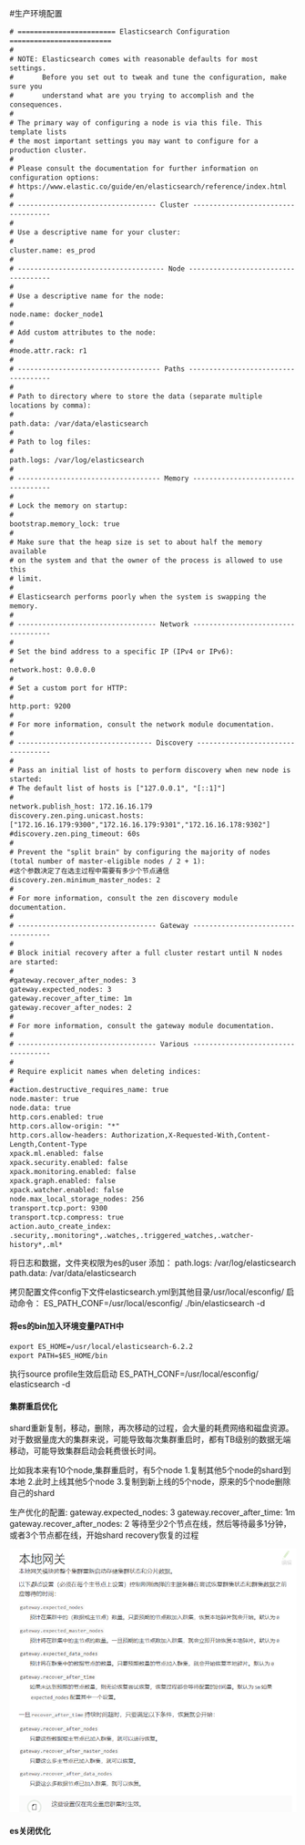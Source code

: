 #生产环境配置
```
# ======================== Elasticsearch Configuration =========================
#
# NOTE: Elasticsearch comes with reasonable defaults for most settings.
#       Before you set out to tweak and tune the configuration, make sure you
#       understand what are you trying to accomplish and the consequences.
#
# The primary way of configuring a node is via this file. This template lists
# the most important settings you may want to configure for a production cluster.
#
# Please consult the documentation for further information on configuration options:
# https://www.elastic.co/guide/en/elasticsearch/reference/index.html
#
# ---------------------------------- Cluster -----------------------------------
#
# Use a descriptive name for your cluster:
#
cluster.name: es_prod
#
# ------------------------------------ Node ------------------------------------
#
# Use a descriptive name for the node:
#
node.name: docker_node1
#
# Add custom attributes to the node:
#
#node.attr.rack: r1
#
# ----------------------------------- Paths ------------------------------------
#
# Path to directory where to store the data (separate multiple locations by comma):
#
path.data: /var/data/elasticsearch
#
# Path to log files:
#
path.logs: /var/log/elasticsearch
#
# ----------------------------------- Memory -----------------------------------
#
# Lock the memory on startup:
#
bootstrap.memory_lock: true
#
# Make sure that the heap size is set to about half the memory available
# on the system and that the owner of the process is allowed to use this
# limit.
#
# Elasticsearch performs poorly when the system is swapping the memory.
#
# ---------------------------------- Network -----------------------------------
#
# Set the bind address to a specific IP (IPv4 or IPv6):
#
network.host: 0.0.0.0
#
# Set a custom port for HTTP:
#
http.port: 9200
#
# For more information, consult the network module documentation.
#
# --------------------------------- Discovery ----------------------------------
#
# Pass an initial list of hosts to perform discovery when new node is started:
# The default list of hosts is ["127.0.0.1", "[::1]"]
#
network.publish_host: 172.16.16.179
discovery.zen.ping.unicast.hosts: ["172.16.16.179:9300","172.16.16.179:9301","172.16.16.178:9302"]
#discovery.zen.ping_timeout: 60s
#
# Prevent the "split brain" by configuring the majority of nodes (total number of master-eligible nodes / 2 + 1):
#这个参数决定了在选主过程中需要有多少个节点通信
discovery.zen.minimum_master_nodes: 2
#
# For more information, consult the zen discovery module documentation.
#
# ---------------------------------- Gateway -----------------------------------
#
# Block initial recovery after a full cluster restart until N nodes are started:
#
#gateway.recover_after_nodes: 3
gateway.expected_nodes: 3
gateway.recover_after_time: 1m
gateway.recover_after_nodes: 2
#
# For more information, consult the gateway module documentation.
#
# ---------------------------------- Various -----------------------------------
#
# Require explicit names when deleting indices:
#
#action.destructive_requires_name: true
node.master: true
node.data: true
http.cors.enabled: true
http.cors.allow-origin: "*"
http.cors.allow-headers: Authorization,X-Requested-With,Content-Length,Content-Type
xpack.ml.enabled: false
xpack.security.enabled: false
xpack.monitoring.enabled: false
xpack.graph.enabled: false
xpack.watcher.enabled: false
node.max_local_storage_nodes: 256
transport.tcp.port: 9300
transport.tcp.compress: true
action.auto_create_index: .security,.monitoring*,.watches,.triggered_watches,.watcher-history*,.ml*
```

将日志和数据，文件夹权限为es的user
添加：
path.logs: /var/log/elasticsearch
path.data: /var/data/elasticsearch

拷贝配置文件config下文件elasticsearch.yml到其他目录/usr/local/esconfig/
启动命令：
ES_PATH_CONF=/usr/local/esconfig/ ./bin/elasticsearch -d


#### 将es的bin加入环境变量PATH中
```
export ES_HOME=/usr/local/elasticsearch-6.2.2
export PATH=$ES_HOME/bin
```

执行source profile生效后启动
ES_PATH_CONF=/usr/local/esconfig/  elasticsearch -d



#### 集群重启优化
shard重新复制，移动，删除，再次移动的过程，会大量的耗费网络和磁盘资源。对于数据量庞大的集群来说，可能导致每次集群重启时，都有TB级别的数据无端移动，可能导致集群启动会耗费很长时间。

比如我本来有10个node,集群重启时，有5个node
1.复制其他5个node的shard到本地
2.此时上线其他5个node
3.复制到新上线的5个node，原来的5个node删除自己的shard

生产优化的配置:
gateway.expected_nodes: 3
gateway.recover_after_time: 1m
gateway.recover_after_nodes: 2
等待至少2个节点在线，然后等待最多1分钟，或者3个节点都在线，开始shard recovery恢复的过程

![](/assets/30.png)

#### es关闭优化

